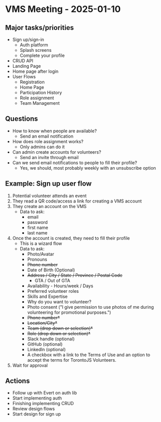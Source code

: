 # VMS Meeting - 2025-01-10

## Major tasks/priorities

- Sign up/sign-in
  - Auth platform
  - Splash screens
  - Complete your profile
- CRUD API
- Landing Page
- Home page after login
- User Flows
  - Registration
  - Home Page
  - Participation History
  - Role assignment
  - Team Management

## Questions

- How to know when people are available?
  - Send an email notification
- How does role assignment works?
  - Only admins can do it
- Can admin create accounts for volunteers?
  - Send an invite through email
- Can we send email notifications to people to fill their profile?
  - Yes, we should, most probably weekly with an unsubscribe option

## Example: Sign up user flow

1. Potential volunteer attends an event
2. They read a QR code/access a link for creating a VMS account
3. They create an account on the VMS
   - Data to ask:
     - email
     - password
     - first name
     - last name
4. Once the account is created, they need to fill their profile
   - This is a wizard flow
   - Data to ask:
     - Photo/Avatar
     - Pronouns
     - ~~Phone number~~
     - Date of Birth (Optional)
     - ~~Address / City / State / Province / Postal Code~~
       - GTA / Out of GTA
     - Availability - Hours/week / Days
     - Preferred volunteer roles
     - Skills and Expertise
     - Why do you want to volunteer?
     - Photo consent ("I give permission to use photos of me during volunteering for promotional purposes.")
     - ~~Phone number*~~
     - ~~Location/City*~~
     - ~~Team (drop down or selection)*~~
     - ~~Role (drop down or selection)*~~
     - Slack handle (optional)
     - GitHub (optional)
     - LinkedIn (optional)
     - A checkbox with a link to the Terms of Use and an option to accept the terms for TorontoJS Volunteers.
5. Wait for approval

## Actions

- Follow up with Evert on auth lib
- Start implementing auth
- Finishing implementing CRUD
- Review design flows
- Start design for sign up
